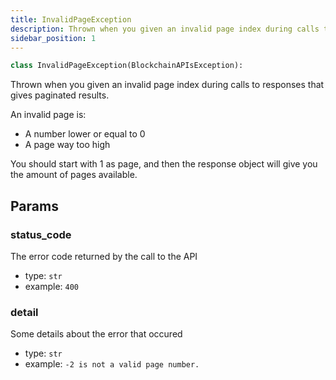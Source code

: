 ```yaml
---
title: InvalidPageException
description: Thrown when you given an invalid page index during calls to responses thatgives paginated results.
sidebar_position: 1
---
```


```py
class InvalidPageException(BlockchainAPIsException):
```

Thrown when you given an invalid page index during calls to responses that
gives paginated results.

An invalid page is:
* A number lower or equal to 0
* A page way too high

You should start with 1 as page, and then the response object will give you
the amount of pages available.

## Params

### status_code

The error code returned by the call to the API
- type: `str`
- example: ` 400
    `

### detail

Some details about the error that occured
- type: `str`
- example: `
    -2 is not a valid page number.
    `

